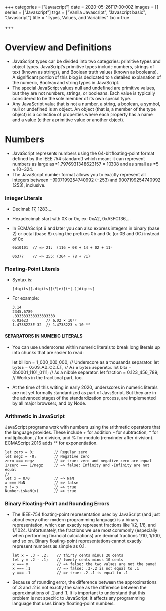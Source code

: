 +++
categories = ["Javascript"]
date = 2020-05-26T17:00:00Z
images = []
series = ["Javascript"]
tags = ["Vanila Javascript", "Javascript basic", "Javascript"]
title = "Types, Values, and Variables"
toc = true

+++
# Overview and Definitions

* JavaScript types can be divided into two categories: primitive types and object types. JavaScript’s primitive types include numbers, strings of text (known as strings), and Boolean truth values (known as booleans). A significant portion of this blog is dedicated to a detailed explanation of the numeric, Boolean and string types in JavaScript.
* The special JavaScript values null and undefined are primitive values, but they are not numbers, strings, or booleans. Each value is typically considered to be the sole member of its own special type.
* Any JavaScript value that is not a number, a string, a boolean, a symbol, null or undefined is an object. An object (that is, a member of the type object) is a collection of properties where each property has a name and a value (either a primitive value or another object).

# Numbers

* JavaScript represents numbers using the 64-bit floating-point format defined by the IEEE 754 standard,1 which means it can represent numbers as large as ±1.7976931348623157 × 10308 and as small as ±5 × 10−324.
* The JavaScript number format allows you to exactly represent all integers between −9007199254740992 (−253) and 9007199254740992 (253), inclusive.

### Integer Literals

* Decimal: 17, 1283,...
* Hexadecimal: start with 0X or 0x, ex: 0xA2, 0xABFC136,...
* In ECMAScript 6 and later you can also express integers in binary (base 2) or octal (base 8) using the prefixes 0b and 0o (or 0B and 0O) instead of 0x

      0b10101  // => 21:  (116 + 08 + 14 + 02 + 11)
      
      0o377    // => 255: (364 + 78 + 71)

### Floating-Point Literals

* Syntax is:

      [digits][.digits][(E|e)[(+|-)]digits]
* For example:

      3.14
      2345.6789
      .333333333333333333
      6.02e23        // 6.02 × 10²³
      1.4738223E-32  // 1.4738223 × 10⁻³²

#### SEPARATORS IN NUMERIC LITERALS

* You can use underscores within numeric literals to break long literals up into chunks that are easier to read:

  let billion = 1_000_000_000;   // Underscore as a thousands separator.
  let bytes = 0x89_AB_CD_EF;     // As a bytes separator.
  let bits = 0b0001_1101_0111;   // As a nibble separator.
  let fraction = 0.123_456_789;  // Works in the fractional part, too.
* At the time of this writing in early 2020, underscores in numeric literals are not yet formally standardized as part of JavaScript. But they are in the advanced stages of the standardization process, are implemented by all major browsers, and by Node.

### Arithmetic in JavaScript

JavaScript programs work with numbers using the arithmetic operators that the language provides. These include + for addition, - for subtraction, * for multiplication, / for division, and % for modulo (remainder after division). ECMAScript 2016 adds ** for exponentiation.

    let zero = 0;         // Regular zero
    let negz = -0;        // Negative zero
    zero === negz         // => true: zero and negative zero are equal
    1/zero === 1/negz     // => false: Infinity and -Infinity are not equal
    //
    let x = 0/0           // => NaN
    x === NaN             // => false
    x != x                // => true
    Number.isNaN(x)       // => true

### Binary Floating-Point and Rounding Errors

* The IEEE-754 floating-point representation used by JavaScript (and just about every other modern programming language) is a binary representation, which can exactly represent fractions like 1/2, 1/8, and 1/1024. Unfortunately, the fractions we use most commonly (especially when performing financial calculations) are decimal fractions 1/10, 1/100, and so on. Binary floating-point representations cannot exactly represent numbers as simple as 0.1.

      let x = .3 - .2;    // thirty cents minus 20 cents
      let y = .2 - .1;    // twenty cents minus 10 cents
      x === y             // => false: the two values are not the same!
      x === .1            // => false: .3-.2 is not equal to .1
      y === .1            // => true: .2-.1 is equal to .1
* Because of rounding error, the difference between the approximations of .3 and .2 is not exactly the same as the difference between the approximations of .2 and .1. It is important to understand that this problem is not specific to JavaScript: it affects any programming language that uses binary floating-point numbers.